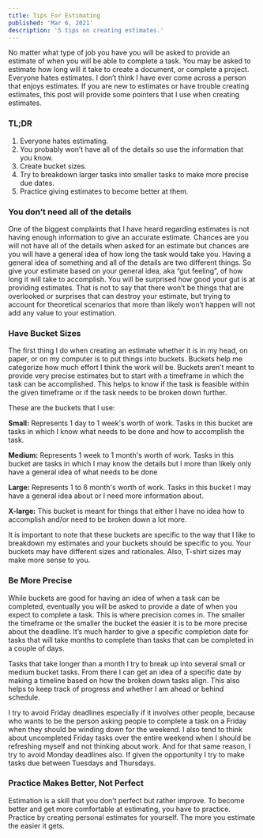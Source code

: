 ```yaml
---
title: Tips For Estimating
published: 'Mar 6, 2021'
description: '5 tips on creating estimates.'
---
```


No matter what type of job you have you will be asked to provide an estimate of when you will be able to complete a task. You may be asked to estimate how long will it take to create a document, or complete a project. Everyone hates estimates. I don’t think I have ever come across a person that enjoys estimates. If you are new to estimates or have trouble creating estimates, this post will provide some pointers that I use when creating estimates. 

### TL;DR
1. Everyone hates estimating. 
2. You probably won’t have all of the details so use the information that you know. 
3. Create bucket sizes.
4. Try to breakdown larger tasks into smaller tasks to make more precise due dates.
5. Practice giving estimates to become better at them. 


### You don’t need all of the details
One of the biggest complaints that I have heard regarding estimates is not having enough information to give an accurate estimate. Chances are you will not have all of the details when asked for an estimate but chances are you will have a general idea of how long the task would take you.  Having a general idea of something and all of the details are two different things.  So give your estimate based on your general idea, aka “gut feeling”, of how long it will take to accomplish.  You will be surprised how good your gut is at providing estimates. That is not to say that there won’t be things that are overlooked or surprises that can destroy your estimate, but trying to account for theoretical scenarios that more than likely won’t happen will not add any value to your estimation. 

### Have Bucket Sizes

The first thing I do when creating an estimate whether it is in my head, on paper, or on my computer is to put things into buckets. Buckets help me categorize how much effort I think the work will be.  Buckets aren’t meant to provide very precise estimates but to start with a timeframe in which the task can be accomplished.  This helps to know if the task is feasible within the given timeframe or if the task needs to be broken down further. 

These are the buckets that I use:

**Small:**  Represents 1 day to 1 week's worth of work.  Tasks in this bucket are tasks in which I know what needs to be done and how to accomplish the task. 

**Medium:** Represents 1 week to 1 month's worth of work. Tasks in this bucket are tasks in which I may know the details but I more than likely only have a general idea of what needs to be done

**Large:** Represents 1 to 6 month's worth of work.  Tasks in this bucket  I may have a general idea about or I need more information about.

**X-large:** This bucket is meant for things that either I have no idea how to accomplish and/or need to be broken down a lot more.

It is important to note that these buckets are specific to the way that I like to breakdown my estimates and your buckets should be specific to you.  Your buckets may have different sizes and rationales. Also, T-shirt sizes may make more sense to you.

### Be More Precise
While buckets are good for having an idea of when a task can be completed, eventually you will be asked to provide a date of when you expect to complete a task. This is where precision comes in. The smaller the timeframe or the smaller the bucket the easier it is to be more precise about the deadline. It’s much harder to give a specific completion date for tasks that will take months to complete than tasks that can be completed in a couple of days.

Tasks that take longer than a month I try to break up into several small or medium bucket tasks. From there I can get an idea of a specific date by making a timeline based on how the broken down tasks align.  This also helps to keep track of progress and whether I am ahead or behind schedule.

I try to avoid Friday deadlines especially if it involves other people, because who wants to be the person asking people to complete a task on a Friday when they should be winding down for the weekend. I also tend to think about uncompleted Friday tasks over the entire weekend when I should be refreshing myself and not thinking about work.  And for that same reason, I try to avoid Monday deadlines also. If given the opportunity I try to make tasks due between Tuesdays and Thursdays.

### Practice Makes Better, Not Perfect
Estimation is a skill that you don’t perfect but rather improve. To become better and get more comfortable at estimating, you have to practice.  Practice by creating personal estimates for yourself. The more you estimate the easier it gets.  
